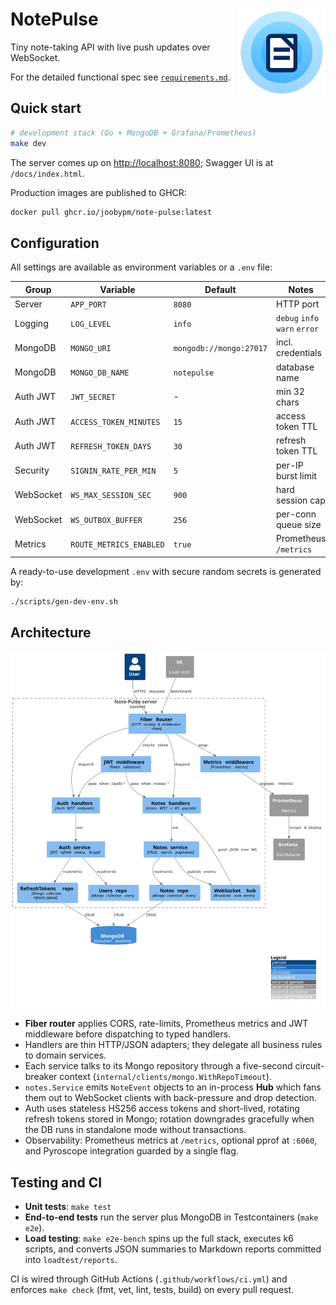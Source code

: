 # NotePulse <img src="assets/logo.svg" alt="NotePulse logo" width="140" align="right">

Tiny note-taking API with live push updates over WebSocket.

For the detailed functional spec see [`requirements.md`](requirements.md).

## Quick start

```bash
# development stack (Go + MongoDB + Grafana/Prometheus)
make dev
```

The server comes up on [http://localhost:8080](http://localhost:8080); Swagger
UI is at `/docs/index.html`.

Production images are published to GHCR:

```bash
docker pull ghcr.io/joobypm/note-pulse:latest
```

## Configuration

All settings are available as environment variables or a `.env` file:

| Group     | Variable                | Default                 | Notes                         |
| --------- | ----------------------- | ----------------------- | ----------------------------- |
| Server    | `APP_PORT`              | `8080`                  | HTTP port                     |
| Logging   | `LOG_LEVEL`             | `info`                  | `debug` `info` `warn` `error` |
| MongoDB   | `MONGO_URI`             | `mongodb://mongo:27017` | incl. credentials             |
| MongoDB   | `MONGO_DB_NAME`         | `notepulse`             | database name                 |
| Auth JWT  | `JWT_SECRET`            | -                       | min 32 chars                  |
| Auth JWT  | `ACCESS_TOKEN_MINUTES`  | `15`                    | access token TTL              |
| Auth JWT  | `REFRESH_TOKEN_DAYS`    | `30`                    | refresh token TTL             |
| Security  | `SIGNIN_RATE_PER_MIN`   | `5`                     | per-IP burst limit            |
| WebSocket | `WS_MAX_SESSION_SEC`    | `900`                   | hard session cap              |
| WebSocket | `WS_OUTBOX_BUFFER`      | `256`                   | per-conn queue size           |
| Metrics   | `ROUTE_METRICS_ENABLED` | `true`                  | Prometheus `/metrics`         |

A ready-to-use development `.env` with secure random secrets is generated by:

```bash
./scripts/gen-dev-env.sh
```

## Architecture

<img src="assets/c4-c2.svg" alt="Component diagram" width="720">

- **Fiber router** applies CORS, rate-limits, Prometheus metrics and JWT
  middleware before dispatching to typed handlers.
- Handlers are thin HTTP/JSON adapters; they delegate all business rules to
  domain services.
- Each service talks to its Mongo repository through a five-second
  circuit-breaker context (`internal/clients/mongo.WithRepoTimeout`).
- `notes.Service` emits `NoteEvent` objects to an in-process **Hub** which fans
  them out to WebSocket clients with back-pressure and drop detection.
- Auth uses stateless HS256 access tokens and short-lived, rotating refresh
  tokens stored in Mongo; rotation downgrades gracefully when the DB runs in
  standalone mode without transactions.
- Observability: Prometheus metrics at `/metrics`, optional pprof at `:6060`,
  and Pyroscope integration guarded by a single flag.

## Testing and CI

- **Unit tests**: `make test`
- **End-to-end tests** run the server plus MongoDB in Testcontainers
  (`make e2e`).
- **Load testing**: `make e2e-bench` spins up the full stack, executes k6
  scripts, and converts JSON summaries to Markdown reports committed into
  `loadtest/reports`.

CI is wired through GitHub Actions (`.github/workflows/ci.yml`) and enforces
`make check` (fmt, vet, lint, tests, build) on every pull request.
